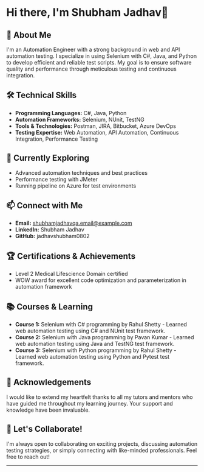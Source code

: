 # Hi there, I'm Shubham Jadhav👋

## 🚀 About Me
I'm an Automation Engineer with a strong background in web and API automation testing. I specialize in using Selenium with C#, Java, and Python to develop efficient and reliable test scripts. My goal is to ensure software quality and performance through meticulous testing and continuous integration.

## 🛠️ Technical Skills
- **Programming Languages:** C#, Java, Python
- **Automation Frameworks:** Selenium, NUnit, TestNG
- **Tools & Technologies:** Postman, JIRA, Bitbucket, Azure DevOps
- **Testing Expertise:** Web Automation, API Automation, Continuous Integration, Performance Testing

## 🌱 Currently Exploring
- Advanced automation techniques and best practices
- Performance testing with JMeter
- Running pipeline on Azure for test environments

## 📫 Connect with Me
- **Email:** shubhamjadhavqa.email@example.com
- **LinkedIn:** Shubham Jadhav
- **GitHub:** jadhavshubham0802

## 🏆 Certifications & Achievements
- Level 2 Medical Lifescience Domain certified
- WOW award for excellent code optimization and parameterization in automation framework

## 📚 Courses & Learning
- **Course 1:** Selenium with C# programming by Rahul Shetty - Learned web automation testing using C# and NUnit test framework.
- **Course 2:** Selenium with Java programming by Pavan Kumar - Learned web automation testing using Java and TestNG test framework.
- **Course 3:** Selenium with Python programming by Rahul Shetty - Learned web automation testing using Python and Pytest test framework.

## 🙏 Acknowledgements
I would like to extend my heartfelt thanks to all my tutors and mentors who have guided me throughout my learning journey. Your support and knowledge have been invaluable.

## 💬 Let's Collaborate!
I'm always open to collaborating on exciting projects, discussing automation testing strategies, or simply connecting with like-minded professionals. Feel free to reach out!
    
---
